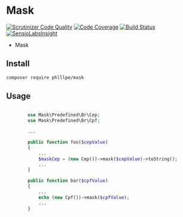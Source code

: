 # Mask

[![Scrutinizer Code Quality](https://scrutinizer-ci.com/g/phlllpe/mask/badges/quality-score.png?b=master)](https://scrutinizer-ci.com/g/phlllpe/mask/?branch=master)
[![Code Coverage](https://scrutinizer-ci.com/g/phlllpe/mask/badges/coverage.png?b=master)](https://scrutinizer-ci.com/g/phlllpe/mask/?branch=master)
[![Build Status](https://travis-ci.org/phlllpe/mask.svg?branch=master)](https://travis-ci.org/phlllpe/mask)
[![SensioLabsInsight](https://insight.sensiolabs.com/projects/60dc5875-259c-44f2-ae22-16a67973f941/mini.png)](https://insight.sensiolabs.com/projects/60dc5875-259c-44f2-ae22-16a67973f941)

- Mask


## Install

``` sh
composer require phlllpe/mask
```

## Usage

```php

        use Mask\Predefined\Br\Cep;
        use Mask\Predefined\Br\Cpf;

        ...

        public function foo($cepValue)
        {
            ...
            $maskCep = (new Cep())->mask($cepValue)->toString();
            ...
        }

        public function bar($cpfValue)
        {
            ...
            echo (new Cpf())->mask($cpfValue);
            ...
        }

```
